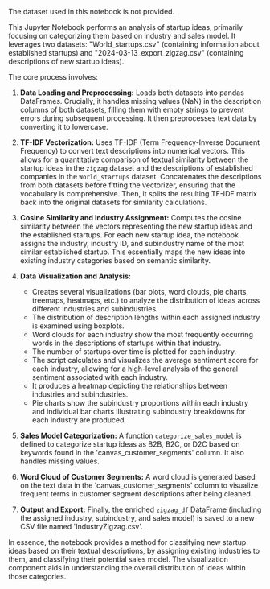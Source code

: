 The dataset used in this notebook is not provided.

This Jupyter Notebook performs an analysis of startup ideas, primarily focusing on categorizing them based on industry and sales model. It leverages two datasets: "World_startups.csv" (containing information about established startups) and "2024-03-13_export_zigzag.csv" (containing descriptions of new startup ideas).

The core process involves:

1. **Data Loading and Preprocessing:** Loads both datasets into pandas DataFrames.  Crucially, it handles missing values (NaN) in the description columns of both datasets, filling them with empty strings to prevent errors during subsequent processing.  It then preprocesses text data by converting it to lowercase.

2. **TF-IDF Vectorization:**  Uses TF-IDF (Term Frequency-Inverse Document Frequency) to convert text descriptions into numerical vectors. This allows for a quantitative comparison of textual similarity between the startup ideas in the `zigzag` dataset and the descriptions of established companies in the `World_startups` dataset.  Concatenates the descriptions from both datasets before fitting the vectorizer, ensuring that the vocabulary is comprehensive.  Then, it splits the resulting TF-IDF matrix back into the original datasets for similarity calculations.


3. **Cosine Similarity and Industry Assignment:** Computes the cosine similarity between the vectors representing the new startup ideas and the established startups. For each new startup idea, the notebook assigns the industry, industry ID, and subindustry name of the most similar established startup. This essentially maps the new ideas into existing industry categories based on semantic similarity.

4. **Data Visualization and Analysis:**
    - Creates several visualizations (bar plots, word clouds, pie charts, treemaps, heatmaps, etc.) to analyze the distribution of ideas across different industries and subindustries.
    - The distribution of description lengths within each assigned industry is examined using boxplots.
    - Word clouds for each industry show the most frequently occurring words in the descriptions of startups within that industry.
    - The number of startups over time is plotted for each industry.
    - The script calculates and visualizes the average sentiment score for each industry, allowing for a high-level analysis of the general sentiment associated with each industry.
    - It produces a heatmap depicting the relationships between industries and subindustries.
    - Pie charts show the subindustry proportions within each industry and individual bar charts illustrating subindustry breakdowns for each industry are produced.

5. **Sales Model Categorization:** A function `categorize_sales_model` is defined to categorize startup ideas as B2B, B2C, or D2C based on keywords found in the 'canvas_customer_segments' column.  It also handles missing values.

6. **Word Cloud of Customer Segments:** A word cloud is generated based on the text data in the 'canvas_customer_segments' column to visualize frequent terms in customer segment descriptions after being cleaned.

7. **Output and Export:** Finally, the enriched `zigzag_df` DataFrame (including the assigned industry, subindustry, and sales model) is saved to a new CSV file named 'IndustryZigzag.csv'.

In essence, the notebook provides a method for classifying new startup ideas based on their textual descriptions, by assigning existing industries to them, and classifying their potential sales model.  The visualization component aids in understanding the overall distribution of ideas within those categories.
